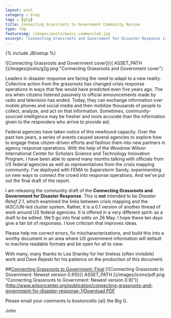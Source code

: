 ```yaml
---
layout: post
category : blog
tags : [g2g]
title: Connecting Grassroots to Government Community Review
type: faq
featureimg: /images/posts/wwics_commonslab.jpg
excerpt: "Connecting Grassroots and Government for Disaster Response is now online at the Wilson Center. Many thanks to Lea Shanley and Dave Rejeski for all her help in making this report a reality!"
---
```

{% include JB/setup %}

![Connecting Grassroots and Government cover]({{ ASSET_PATH }}/images/posts/g2g.png "Connecting Grassroots and Government cover")

Leaders in disaster response are facing the need to adapt to a new reality. Collective action from the grassroots has changed crisis response operations in ways that few would have predicted even five years ago. The era when citizens listened passively to official announcements made by radio and television has ended. Today, they can exchange information over mobile phones and social media and then mobilize thousands of people to collect, analyze, and act on that information. Sometimes, community-sourced intelligence may be fresher and more accurate than the information given to the responders who arrive to provide aid. 

Federal agencies have taken notice of this newfound capacity. Over the past two years, a series of events caused several agencies to explore how to engage these citizen-driven efforts and fashion them into new partners in agency response operations. With the help of the Woodrow Wilson International Center for Scholars Science and Technology Innovation Program, I have been able to spend many months talking with officials from US federal agencies as well as representatives from the crisis mapping community. I've deployed with FEMA to Superstorm Sandy, experimenting on new ways to connect the crowd into response operations. And we've put out the final draft of the report.

I am releasing the community draft of the __Connecting Grassroots and Government for Disaster Response__. This is **not** intended to be _Disaster Relief 2.1_, which examined the links between crisis mapping and the IASC/UN-led cluster system. Rather, it is a 0.1 version of another thread of work around US federal agencies. It is offered in a very different spirit: as a draft to be edited. We'll go into final edits on 26 May. I hope these ten days give a fair bit of responses. I love criticism that improves ideas.

Please help me correct errors, fix mischaracterizations, and build this into a worthy document in an area where US government information will default to machine readable formats and be open for all to view. 

With many, many thanks to Lea Shanley for her tireless (often invisible) work and Dave Rejeski for his patience on the production of this document.

##[Connecting Grassroots to Government: Final](http://www.wilsoncenter.org/publication/connecting-grassroots-and-government-for-disaster-response-1)
[![Connecting Grassroots to Government: Newest version 0.91]({{ ASSET_PATH }}/images/icons/pdf.png "Connecting Grassroots to Government: Newest version 0.9]")](http://www.wilsoncenter.org/publication/connecting-grassroots-and-government-for-disaster-response-1)[Download PDF]( http://www.wilsoncenter.org/publication/connecting-grassroots-and-government-for-disaster-response-1)


Please email your comments to bostoncello {at} the Big G.

John